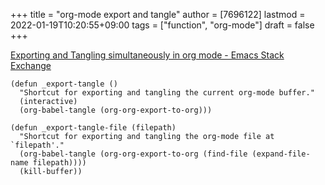 +++
title = "org-mode export and tangle"
author = [7696122]
lastmod = 2022-01-19T10:20:55+09:00
tags = ["function", "org-mode"]
draft = false
+++

[Exporting and Tangling simultaneously in org mode - Emacs Stack Exchange](https://emacs.stackexchange.com/questions/24645/exporting-and-tangling-simultaneously-in-org-mode)  

```elisp
(defun _export-tangle ()
  "Shortcut for exporting and tangling the current org-mode buffer."
  (interactive)
  (org-babel-tangle (org-org-export-to-org)))

(defun _export-tangle-file (filepath)
  "Shortcut for exporting and tangling the org-mode file at `filepath'."
  (org-babel-tangle (org-org-export-to-org (find-file (expand-file-name filepath))))
  (kill-buffer))
```
